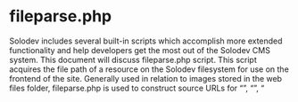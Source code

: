 # fileparse.php

Solodev includes several built-in scripts which accomplish more extended functionality and help developers get the most out of the Solodev CMS system. This document will discuss fileparse.php script. This script acquires the file path of a resource on the Solodev filesystem for use on the frontend of the site. Generally used in relation to images stored in the web files folder, fileparse.php is used to construct source URLs for “<a>”, “<img>”, “<script>”, and “<link>” tags.

## Constructing a source URL for <img> tags

When a user uploads an image using the WYSIWYG editor, Solodev automatically places the image in an **_Assets** folder that is a peer to a specific page.

The source for each image tag includes a reference to "**fileparse.php**". The source of this image in the above screenshot is "**/core/fileparse.php/549/urlt/earth.jpg**”. The source of the image can be found by opening the html file that contains the uploaded image, right clicking the image, and clicking **Image Properties**. 

The reference "**fileparse.php**" is simply a built-in script that gets the URL of a specific folder ID. In this example, the folder has an ID of 549. The **fileparse.php** script returns the path to the specified folder and then finds the asset name.

The user can reference the **earth.jpg** image elsewhere on the Solodev site in an image tag by using the source path listed above: 
```js
<img src="/core/fileparse.php/549/urlt/earth.jpg" alt="earth with lights">
```

There are situations where the user needs to upload an image or asset outside of the WYSIWYG editor (for example, .tpl files or modules). For these situations the user can upload the files directly to an **_Assets** folder using **Add File** or **Upload** in the toolbar and use the fileparse.php method to create the asset’ source path. 